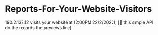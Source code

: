 # Reports-For-Your-Website-Visitors
190.2.138.12 visits your website at (2:00PM 22/2/2022), [💫 this simple API do the records the previews line]
